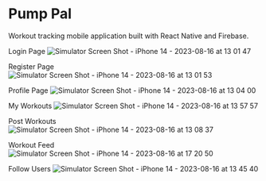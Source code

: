 # Pump Pal
Workout tracking mobile application built with React Native and Firebase.

Login Page
![Simulator Screen Shot - iPhone 14 - 2023-08-16 at 13 01 47](https://github.com/Bdiaz10/Pump-Pal/assets/90151890/a5bc31e5-0f2e-4a18-b386-031bec509432)

Register Page
![Simulator Screen Shot - iPhone 14 - 2023-08-16 at 13 01 53](https://github.com/Bdiaz10/Pump-Pal/assets/90151890/c1ef7fdd-5b98-4f22-810a-90c8578573c0)

Profile Page
![Simulator Screen Shot - iPhone 14 - 2023-08-16 at 13 04 00](https://github.com/Bdiaz10/Pump-Pal/assets/90151890/1790afe1-c041-4933-bbe5-14118733ab09)

My Workouts
![Simulator Screen Shot - iPhone 14 - 2023-08-16 at 13 57 57](https://github.com/Bdiaz10/Pump-Pal/assets/90151890/71226f57-99a5-4ea8-a63f-361cd249cc15)

Post Workouts
![Simulator Screen Shot - iPhone 14 - 2023-08-16 at 13 08 37](https://github.com/Bdiaz10/Pump-Pal/assets/90151890/31b83b90-f135-47c5-8ac5-d8334796f250)

Workout Feed
![Simulator Screen Shot - iPhone 14 - 2023-08-16 at 17 20 50](https://github.com/Bdiaz10/Pump-Pal/assets/90151890/e3bd9212-5617-4e2d-87b7-417527e3f30d)

Follow Users
![Simulator Screen Shot - iPhone 14 - 2023-08-16 at 13 45 40](https://github.com/Bdiaz10/Pump-Pal/assets/90151890/5a140bf6-c7c0-4cc1-8276-2a02d100942a)





